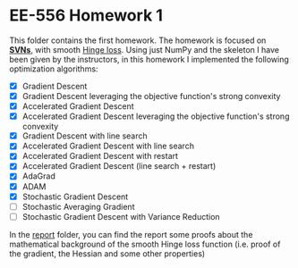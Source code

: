 # EE-556 Homework 1

This folder contains the first homework. The homework is focused on [**SVNs**](https://en.wikipedia.org/wiki/Support-vector_machine), with smooth [Hinge loss](https://en.wikipedia.org/wiki/Hinge_loss#Optimization). Using just NumPy and the skeleton I have been given by the instructors, in this homework I implemented the following optimization algorithms:

- [x] Gradient Descent
- [x] Gradient Descent leveraging the objective function's strong convexity
- [x] Accelerated Gradient Descent
- [x] Accelerated Gradient Descent leveraging the objective function's strong convexity
- [x] Gradient Descent with line search
- [x] Accelerated Gradient Descent with line search
- [x] Accelerated Gradient Descent with restart
- [x] Accelerated Gradient Descent (line search + restart)
- [x] AdaGrad
- [x] ADAM
- [x] Stochastic Gradient Descent
- [ ] Stochastic Averaging Gradient
- [ ] Stochastic Gradient Descent with Variance Reduction

In the [report](report/) folder, you can find the report some proofs about the mathematical background of the smooth Hinge loss function (i.e. proof of the gradient, the Hessian and some other properties)
